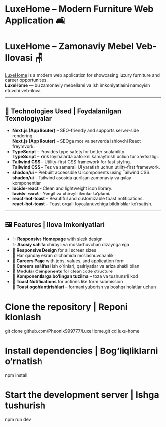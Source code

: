 # LuxeHome – Modern Furniture Web Application 🛋️

# LuxeHome – Zamonaviy Mebel Veb-Ilovasi 🪑

[LuxeHome](https://luxe-home-9vte.vercel.app) is a modern web application for showcasing luxury furniture and career opportunities.  
**LuxeHome** — bu zamonaviy mebellarni va ish imkoniyatlarini namoyish etuvchi veb-ilova.

---

## 🔧 Technologies Used | Foydalanilgan Texnologiyalar

- **Next.js (App Router)** – SEO-friendly and supports server-side rendering.  
  **Next.js (App Router)** – SEOga mos va serverda ishlovchi React freymvork.
- **TypeScript** – Provides type safety for better scalability.  
  **TypeScript** – Yirik loyihalarda xatolikni kamaytirish uchun tur xavfsizligi.
- **Tailwind CSS** – Utility-first CSS framework for fast styling.  
  **Tailwind CSS** – Tez va samarali UI yaratish uchun utility-first framework.
- **shadcn/ui** – Prebuilt accessible UI components using Tailwind CSS.  
  **shadcn/ui** – Tailwind asosida qurilgan zamonaviy va qulay komponentlar.
- **lucide-react** – Clean and lightweight icon library.  
  **lucide-react** – Yengil va chiroyli ikonlar to‘plami.
- **react-hot-toast** – Beautiful and customizable toast notifications.  
  **react-hot-toast** – Toast orqali foydalanuvchiga bildirishlar ko‘rsatish.

---

## 🖼️ Features | Ilova Imkoniyatlari

- ✨ **Responsive Homepage** with sleek design  
  ✨ **Asosiy sahifa** chiroyli va moslashuvchan dizaynga ega
- 🧭 **Responsive Design** for all screen sizes  
  🧭 Har qanday ekran o‘lchamida moslashuvchanlik
- 👥 **Careers Page** with jobs, values, and application form  
  👥 **Careers sahifasi** ish o‘rinlari, qadriyatlar va ariza shakli bilan
- 📄 **Modular Components** for clean code structure  
  📄 **Komponentlarga bo‘lingan tuzilma** – toza va tushunarli kod
- 🔔 **Toast Notifications** for actions like form submission  
  🔔 **Toast ogohlantirishlari** – formani yuborish va boshqa holatlar uchun

# Clone the repository | Reponi klonlash

git clone github.com/Pheonix999777/LuxeHome.git
cd luxe-home

# Install dependencies | Bog‘liqliklarni o‘rnatish

npm install

# Start the development server | Ishga tushurish

npm run dev
